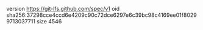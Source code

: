 version https://git-lfs.github.com/spec/v1
oid sha256:37298cce4ccd6e4209c90c72dce6297e6c39bc98c4169ee01f80299713037711
size 4546
